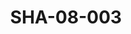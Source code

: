 ---
pid: SHA-08-003
title: SHA-08-003
language: ar
collection: شرحبيل احمد
original_label: 
rights: شرحبيل احمد
location_of_original: شرحبيل احمد
photographer_or_studio: 
scanned_from: photograph 12.3 by 20.3
_date: 1971-1972
location: الخرطوم، نيو سانت جيمس
description: شرحبيل احمد وفرقته
additional_notes: 
permission_display: 'yes'
on_server: 'yes'
on_website: 'yes'
permalink: /photopages/ar/SHA-08-003.html
layout: photo-page
---